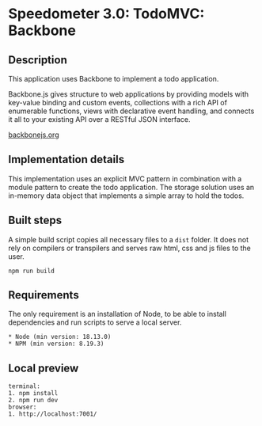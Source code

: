 # Speedometer 3.0: TodoMVC: Backbone

## Description

This application uses Backbone to implement a todo application.

Backbone.js gives structure to web applications by providing models with key-value binding and custom events, collections with a rich API of enumerable functions, views with declarative event handling, and connects it all to your existing API over a RESTful JSON interface. 

[backbonejs.org](https://backbonejs.org/)

## Implementation details

This implementation uses an explicit MVC pattern in combination with a module pattern to create the todo application. The storage solution uses an in-memory data object that implements a simple array to hold the todos.

## Built steps

A simple build script copies all necessary files to a `dist` folder.
It does not rely on compilers or transpilers and serves raw html, css and js files to the user.

```
npm run build
```

## Requirements

The only requirement is an installation of Node, to be able to install dependencies and run scripts to serve a local server.

```
* Node (min version: 18.13.0)
* NPM (min version: 8.19.3)
```

## Local preview

```
terminal:
1. npm install
2. npm run dev
browser:
1. http://localhost:7001/
```

